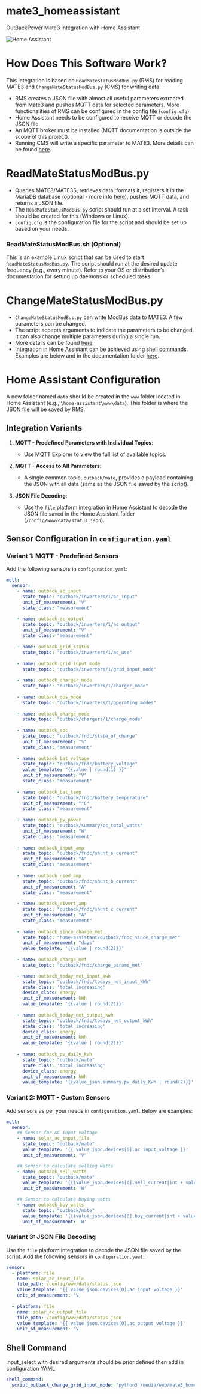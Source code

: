# mate3_homeassistant
OutBackPower Mate3 integration with Home Assistant

![Home Assistant](/docs/HomeAsistant/example_ha_view1.png)

# How Does This Software Work?
This integration is based on `ReadMateStatusModBus.py` (RMS) for reading MATE3 and `ChangeMateStatusModBus.py` (CMS) for writing data.

- RMS creates a JSON file with almost all useful parameters extracted from Mate3 and pushes MQTT data for selected parameters. More functionalities of RMS can be configured in the config file (`config.cfg`).
- Home Assistant needs to be configured to receive MQTT or decode the JSON file.
- An MQTT broker must be installed (MQTT documentation is outside the scope of this project).
- Running CMS will write a specific parameter to MATE3. More details can be found [here](/docs/ChangeMate_Status/ChangeMateStatusInstructions.txt).

# ReadMateStatusModBus.py
- Queries MATE3/MATE3S, retrieves data, formats it, registers it in the MariaDB database (optional - more info [here](/docs/MariaDB/Readme.txt)), pushes MQTT data, and returns a JSON file.
- The `ReadMateStatusModBus.py` script should run at a set interval. A task should be created for this (Windows or Linux).
- `config.cfg` is the configuration file for the script and should be set up based on your needs.

### ReadMateStatusModBus.sh (Optional)
This is an example Linux script that can be used to start `ReadMateStatusModBus.py`. The script should run at the desired update frequency (e.g., every minute). Refer to your OS or distribution’s documentation for setting up daemons or scheduled tasks.

# ChangeMateStatusModBus.py
- `ChangeMateStatusModBus.py` can write ModBus data to MATE3. A few parameters can be changed. 
- The script accepts arguments to indicate the parameters to be changed. It can also change multiple parameters during a single run.
- More details can be found [here](/docs/ChangeMate_Status/ChangeMateStatusInstructions.txt).
- Integration in Home Assistant can be achieved using [shell commands](https://www.home-assistant.io/integrations/shell_command/). Examples are below and in the documentation folder [here](/docs/HomeAssistant/).

# Home Assistant Configuration
A new folder named `data` should be created in the `www` folder located in Home Assistant (e.g., `\home-assistant\www\data`). This folder is where the JSON file will be saved by RMS.

## Integration Variants
1. **MQTT - Predefined Parameters with Individual Topics**:
   - Use MQTT Explorer to view the full list of available topics.

2. **MQTT - Access to All Parameters**:
   - A single common topic, `outback/mate`, provides a payload containing the JSON with all data (same as the JSON file saved by the script).

3. **JSON File Decoding**:
   - Use the `file` platform integration in Home Assistant to decode the JSON file saved in the Home Assistant folder (`/config/www/data/status.json`).

## Sensor Configuration in `configuration.yaml`

### Variant 1: MQTT - Predefined Sensors
Add the following sensors in `configuration.yaml`:

~~~yaml
mqtt:
  sensor:
    - name: outback_ac_input
      state_topic: "outback/inverters/1/ac_input"
      unit_of_measurement: "V"
      state_class: "measurement"

    - name: outback_ac_output
      state_topic: "outback/inverters/1/ac_output"
      unit_of_measurement: "V"
      state_class: "measurement"
    
    - name: outback_grid_status
      state_topic: "outback/inverters/1/ac_use"
    
    - name: outback_grid_input_mode
      state_topic: "outback/inverters/1/grid_input_mode"
    
    - name: outback_charger_mode
      state_topic: "outback/inverters/1/charger_mode"
    
    - name: outback_ops_mode
      state_topic: "outback/inverters/1/operating_modes" 
    
    - name: outback_charge_mode
      state_topic: "outback/chargers/1/charge_mode"
    
    - name: outback_soc
      state_topic: "outback/fndc/state_of_charge"
      unit_of_measurement: "%"
      state_class: "measurement"
    
    - name: outback_bat_voltage
      state_topic: "outback/fndc/battery_voltage"
      value_template: "{{value | round(1) }}"
      unit_of_measurement: "V"
      state_class: "measurement"
    
    - name: outback_bat_temp
      state_topic: "outback/fndc/battery_temperature"
      unit_of_measurement: "°C"
      state_class: "measurement"
    
    - name: outback_pv_power
      state_topic: "outback/summary/cc_total_watts"
      unit_of_measurement: "W"
      state_class: "measurement"
    
    - name: outback_input_amp
      state_topic: "outback/fndc/shunt_a_current"
      unit_of_measurement: "A"
      state_class: "measurement" 
    
    - name: outback_used_amp
      state_topic: "outback/fndc/shunt_b_current"
      unit_of_measurement: "A"
      state_class: "measurement"
    
    - name: outback_divert_amp
      state_topic: "outback/fndc/shunt_c_current"
      unit_of_measurement: "A" 
      state_class: "measurement"
    
    - name: outback_since_charge_met
      state_topic: "home-assistant/outback/fndc_since_charge_met"
      unit_of_measurement: "days" 
      value_template: '{{value | round(2)}}'
    
    - name: outback_charge_met
      state_topic: "outback/fndc/charge_params_met"

    - name: outback_today_net_input_kwh
      state_topic: "outback/fndc/todays_net_input_kWh"
      state_class: 'total_increasing'
      device_class: energy
      unit_of_measurement: kWh
      value_template: '{{value | round(2)}}'
    
    - name: outback_today_net_output_kwh
      state_topic: "outback/fndc/todays_net_output_kWh"
      state_class: 'total_increasing'
      device_class: energy
      unit_of_measurement: kWh
      value_template: '{{value | round(2)}}'
    
    - name: outback_pv_daily_kwh
      state_topic: "outback/mate"
      state_class: 'total_increasing'
      device_class: energy
      unit_of_measurement: kWh
      value_template: '{{value_json.summary.pv_daily_Kwh | round(2)}}'
~~~

### Variant 2: MQTT - Custom Sensors
Add sensors as per your needs in `configuration.yaml`. Below are examples:

~~~yaml
mqtt:    
  sensor:
    ## Sensor for AC input voltage
    - name: solar_ac_input_file
      state_topic: "outback/mate"
      value_template: '{{ value_json.devices[0].ac_input_voltage }}'
      unit_of_measurement: "V"

    ## Sensor to calculate selling watts 
    - name: outback_sell_watts
      state_topic: "outback/mate"
      value_template: '{{(value_json.devices[0].sell_current|int + value_json.devices[1].sell_current|int) * value_json.devices[0].ac_output_voltage|int}}'
      unit_of_measurement: 'W'

    ## Sensor to calculate buying watts
    - name: outback_buy_watts
      state_topic: "outback/mate"
      value_template: '{{(value_json.devices[0].buy_current|int + value_json.devices[1].buy_current|int) * value_json.devices[0].ac_input_voltage|int}}'
      unit_of_measurement: 'W'
~~~

### Variant 3: JSON File Decoding
Use the `file` platform integration to decode the JSON file saved by the script. Add the following sensors in `configuration.yaml`:

~~~yaml
sensor:
  - platform: file
    name: solar_ac_input_file
    file_path: /config/www/data/status.json
    value_template: '{{ value_json.devices[0].ac_input_voltage }}'
    unit_of_measurement: 'V'
  
  - platform: file
    name: solar_ac_output_file
    file_path: /config/www/data/status.json
    value_template: '{{ value_json.devices[0].ac_output_voltage }}'
    unit_of_measurement: 'V'
~~~

## Shell Command 
input_select with desired arguments should be prior defined
then add in configuration YAML
~~~yaml
shell_command:
  script_outback_change_grid_input_mode: "python3 /media/web/mate3_homeassistant/ChangeMateStatusModBus.py {{states.input_select.solar_grid_input_mode.state}}"
